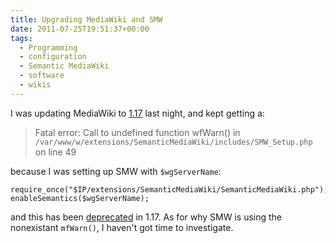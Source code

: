 ```yaml
---
title: Upgrading MediaWiki and SMW
date: 2011-07-25T19:51:37+00:00
tags:
  - Programming
  - configuration
  - Semantic MediaWiki
  - software
  - wikis
---
```

I was updating MediaWiki to [1.17](http://svn.wikimedia.org/svnroot/mediawiki/tags/REL1_17_0/) last night, and kept getting a:

> Fatal error: Call to undefined function wfWarn() in `/var/www/w/extensions/SemanticMediaWiki/includes/SMW_Setup.php` on line 49

because I was setting up SMW with `$wgServerName`:

    require_once("$IP/extensions/SemanticMediaWiki/SemanticMediaWiki.php");
    enableSemantics($wgServerName);

and this has been [deprecated](https://w.wiki/LRE) in 1.17.
As for why SMW is using the nonexistant `mfWarn()`, I haven't got time to investigate.
